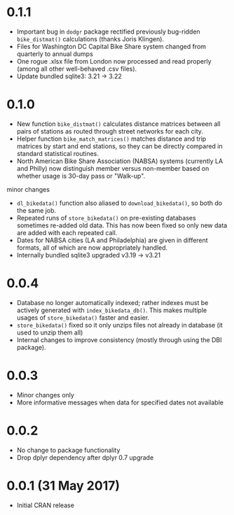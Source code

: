 0.1.1
===================
- Important bug in `dodgr` package rectified previously bug-ridden
  `bike_distmat()` calculations (thanks Joris Klingen).
- Files for Washington DC Capital Bike Share system changed from quarterly to
  annual dumps
- One rogue .xlsx file from London now processed and read properly (among all
  other well-behaved .csv files).
- Update bundled sqlite3: 3.21 -> 3.22


0.1.0
===================
- New function `bike_distmat()` calculates distance matrices between all pairs
  of stations as routed through street networks for each city.
- Helper function `bike_match_matrices()` matches distance and trip matrices by
  start and end stations, so they can be directly compared in standard
  statistical routines.
- North American Bike Share Association (NABSA) systems (currently LA and
  Philly) now distinguish member versus non-member based on whether usage is
  30-day pass or "Walk-up".

minor changes
- `dl_bikedata()` function also aliased to `download_bikedata()`, so both do the
  same job.
- Repeated runs of `store_bikedata()` on pre-existing databases sometimes
  re-added old data. This has now been fixed so only new data are added with
  each repeated call.
- Dates for NABSA cities (LA and Philadelphia) are given in different formats,
  all of which are now appropriately handled.
- Internally bundled sqlite3 upgraded v3.19 -> v3.21


0.0.4
===================
- Database no longer automatically indexed; rather indexes must be actively
  generated with `index_bikedata_db()`. This makes multiple usages of
  `store_bikedata()` faster and easier.
- `store_bikedata()` fixed so it only unzips files not already in database (it
  used to unzip them all)
- Internal changes to improve consistency (mostly through using the DBI
  package).


0.0.3
===================
- Minor changes only
- More informative messages when data for specified dates not available

0.0.2
===================
- No change to package functionality
- Drop dplyr dependency after dplyr 0.7 upgrade

0.0.1 (31 May 2017)
===================
- Initial CRAN release
